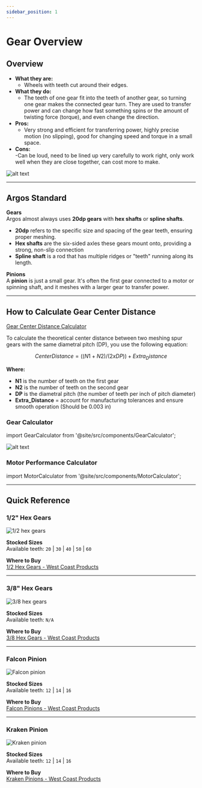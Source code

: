```yaml
---
sidebar_position: 1
---
```


# Gear Overview

## Overview
- **What they are:**  
    - Wheels with teeth cut around their edges.
- **What they do:**   
    - The teeth of one gear fit into the teeth of another gear, so turning one gear makes the connected gear turn. They are used to transfer power and can change how fast something spins or the amount of twisting force (torque), and even change the direction.
- **Pros:**  
    - Very strong and efficient for transferring power, highly precise motion (no slipping), good for changing speed and torque in a small space.
- **Cons:**   
    -Can be loud, need to be lined up very carefully to work right, only work well when they are close together, can cost more to make.

![alt text](gear_Image.png)

---

## Argos Standard 
 **Gears**  
Argos almost always uses **20dp gears** with **hex shafts** or **spline shafts**.

- **20dp** refers to the specific size and spacing of the gear teeth, ensuring proper meshing.
- **Hex shafts** are the six-sided axles these gears mount onto, providing a strong, non-slip connection
- **Spline shaft** is a rod that has multiple ridges or "teeth" running along its length.

**Pinions**  
A **pinion** is just a small gear. It's often the first gear connected to a motor or spinning shaft, and it meshes with a larger gear to transfer power.


---

## How to Calculate Gear Center Distance

[Gear Center Distance Calculator](https://wcproducts.com/pages/calculator-gear)

To calculate the theoretical center distance between two meshing spur gears with the same diametral pitch (DP), you use the following equation:

``` math
Center Distance = ((N1+N2)/(2 x DP)) + Extra_Distance
```

**Where:**
- **N1** is the number of teeth on the first gear
- **N2** is the number of teeth on the second gear  
- **DP** is the diametral pitch (the number of teeth per inch of pitch diameter)
- **Extra_Distance** = account for manufacturing tolerances and ensure smooth operation (Should be 0.003 in)

### Gear Calculator

import GearCalculator from '@site/src/components/GearCalculator';

<GearCalculator />

![alt text](Centure_Distance.png)

### Motor Performance Calculator

import MotorCalculator from '@site/src/components/MotorCalculator';

<MotorCalculator />

---

## Quick Reference

### 1/2" Hex Gears
![1/2 hex gears](Hex_1_2.png)

**Stocked Sizes**  
Available teeth: `20` | `30` | `40` | `50` | `60`

**Where to Buy**  
[1/2 Hex Gears - West Coast Products](https://wcproducts.com/products/aluminum-hex-bore-gears)

---

### 3/8" Hex Gears
![3/8 hex gears](Hex_3_8.png)

**Stocked Sizes**  
Available teeth: `N/A`

**Where to Buy**  
[3/8 Hex Gears - West Coast Products](https://wcproducts.com/products/aluminum-hex-bore-gears)

---

### Falcon Pinion
![Falcon pinion](falcon_pinion.png)

**Stocked Sizes**  
Available teeth: `12` | `14` | `16`

**Where to Buy**  
[Falcon Pinions - West Coast Products](https://wcproducts.com/products/20dp-motor-gears)

---

### Kraken Pinion
![Kraken pinion](Kraken_pinion.png)

**Stocked Sizes**  
Available teeth: `12` | `14` | `16`

**Where to Buy**  
[Kraken Pinions - West Coast Products](https://wcproducts.com/products/20dp-motor-gears)